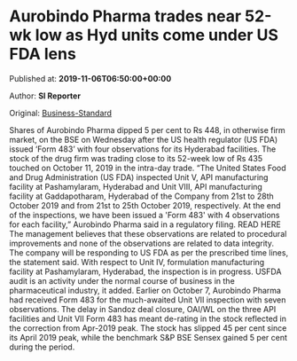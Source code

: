 
# Aurobindo Pharma trades near 52-wk low as Hyd units come under US FDA lens

Published at: **2019-11-06T06:50:00+00:00**

Author: **SI Reporter**

Original: [Business-Standard](https://www.business-standard.com/article/markets/aurobindo-dips-5-as-usfda-issues-4-observations-for-hyderabad-facilities-119110600526_1.html)

Shares of Aurobindo Pharma dipped 5 per cent to Rs 448, in otherwise firm market, on the BSE on Wednesday after the US health regulator (US FDA) issued ‘Form 483’ with four observations for its Hyderabad facilities. The stock of the drug firm was trading close to its 52-week low of Rs 435 touched on October 11, 2019 in the intra-day trade.
“The United States Food and Drug Administration (US FDA) inspected Unit V, API manufacturing facility at Pashamylaram, Hyderabad and Unit VIII, API manufacturing facility at Gaddapotharam, Hyderabad of the Company from 21st to 28th October 2019 and from 21st to 25th October 2019, respectively. At the end of the inspections, we have been issued a 'Form 483' with 4 observations for each facility,” Aurobindo Pharma said in a regulatory filing. READ HERE
The management believes that these observations are related to procedural improvements and none of the observations are related to data integrity. The company will be responding to US FDA as per the prescribed time lines, the statement said.
With respect to Unit IV, formulation manufacturing facility at Pashamylaram, Hyderabad, the inspection is in progress. USFDA audit is an activity under the normal course of business in the pharmaceutical industry, it added.
Earlier on October 7, Aurobindo Pharma had received Form 483 for the much-awaited Unit VII inspection with seven observations.
The delay in Sandoz deal closure, OAI/WL on the three API facilities and Unit VII Form 483 has meant de-rating in the stock reflected in the correction from Apr-2019 peak. The stock has slipped 45 per cent since its April 2019 peak, while the benchmark S&P BSE Sensex gained 5 per cent during the period.
